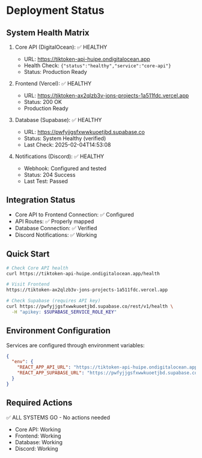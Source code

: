 # Deployment Status

## System Health Matrix
1. Core API (DigitalOcean): ✅ HEALTHY
   - URL: https://tiktoken-api-huipe.ondigitalocean.app
   - Health Check: `{"status":"healthy","service":"core-api"}`
   - Status: Production Ready

2. Frontend (Vercel): ✅ HEALTHY
   - URL: https://tiktoken-ax2qlzb3v-jons-projects-1a511fdc.vercel.app
   - Status: 200 OK
   - Production Ready

3. Database (Supabase): ✅ HEALTHY
   - URL: https://pwfyjjgsfxwwkuoetjbd.supabase.co
   - Status: System Healthy (verified)
   - Last Check: 2025-02-04T14:53:08

4. Notifications (Discord): ✅ HEALTHY
   - Webhook: Configured and tested
   - Status: 204 Success
   - Last Test: Passed

## Integration Status
- Core API to Frontend Connection: ✅ Configured
- API Routes: ✅ Properly mapped
- Database Connection: ✅ Verified
- Discord Notifications: ✅ Working

## Quick Start
```bash
# Check Core API health
curl https://tiktoken-api-huipe.ondigitalocean.app/health

# Visit Frontend
https://tiktoken-ax2qlzb3v-jons-projects-1a511fdc.vercel.app

# Check Supabase (requires API key)
curl https://pwfyjjgsfxwwkuoetjbd.supabase.co/rest/v1/health \
  -H "apikey: $SUPABASE_SERVICE_ROLE_KEY"
```

## Environment Configuration
Services are configured through environment variables:
```json
{
  "env": {
    "REACT_APP_API_URL": "https://tiktoken-api-huipe.ondigitalocean.app",
    "REACT_APP_SUPABASE_URL": "https://pwfyjjgsfxwwkuoetjbd.supabase.co"
  }
}
```

## Required Actions
✅ ALL SYSTEMS GO - No actions needed
- Core API: Working
- Frontend: Working
- Database: Working
- Discord: Working 